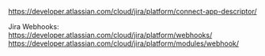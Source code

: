 https://developer.atlassian.com/cloud/jira/platform/connect-app-descriptor/

Jira Webhooks: https://developer.atlassian.com/cloud/jira/platform/webhooks/
https://developer.atlassian.com/cloud/jira/platform/modules/webhook/